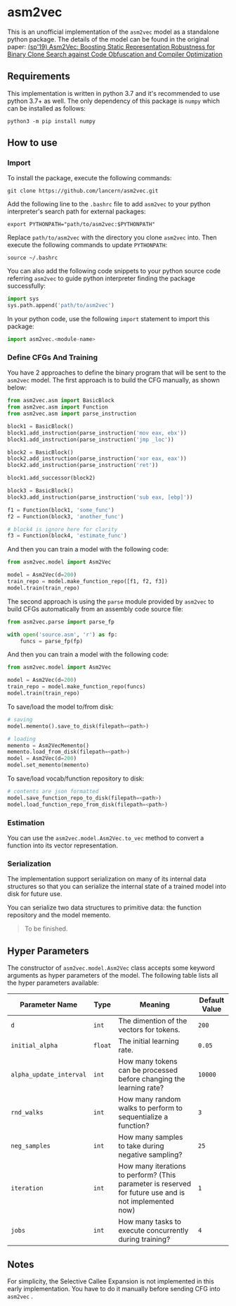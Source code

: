 # asm2vec

This is an unofficial implementation of the `asm2vec` model as a standalone python package. The details of the model can be found in the original paper: [(sp'19) Asm2Vec: Boosting Static Representation Robustness for Binary Clone Search against Code Obfuscation and Compiler Optimization](https://www.computer.org/csdl/proceedings-article/sp/2019/666000a038/19skfc3ZfKo)

## Requirements

This implementation is written in python 3.7 and it's recommended to use python 3.7+ as well. The only dependency of this package is `numpy` which can be installed as follows:

```shell
python3 -m pip install numpy
```

## How to use

### Import

To install the package, execute the following commands:

```shell
git clone https://github.com/lancern/asm2vec.git
```

Add the following line to the `.bashrc` file to add `asm2vec` to your python interpreter's search path for external packages:

```shell
export PYTHONPATH="path/to/asm2vec:$PYTHONPATH"
```

Replace `path/to/asm2vec` with the directory you clone `asm2vec` into. Then execute the following commands to update `PYTHONPATH`:

```shell
source ~/.bashrc
```

You can also add the following code snippets to your python source code referring `asm2vec` to guide python interpreter finding the package successfully:

```python
import sys
sys.path.append('path/to/asm2vec')
```

In your python code, use the following `import` statement to import this package:

```python
import asm2vec.<module-name>
```

### Define CFGs And Training

You have 2 approaches to define the binary program that will be sent to the `asm2vec` model. The first approach is to build the CFG manually, as shown below:

```python
from asm2vec.asm import BasicBlock
from asm2vec.asm import Function
from asm2vec.asm import parse_instruction

block1 = BasicBlock()
block1.add_instruction(parse_instruction('mov eax, ebx'))
block1.add_instruction(parse_instruction('jmp _loc'))

block2 = BasicBlock()
block2.add_instruction(parse_instruction('xor eax, eax'))
block2.add_instruction(parse_instruction('ret'))

block1.add_successor(block2)

block3 = BasicBlock()
block3.add_instruction(parse_instruction('sub eax, [ebp]'))

f1 = Function(block1, 'some_func')
f2 = Function(block3, 'another_func')

# block4 is ignore here for clarity
f3 = Function(block4, 'estimate_func')
```

And then you can train a model with the following code:

```python
from asm2vec.model import Asm2Vec

model = Asm2Vec(d=200)
train_repo = model.make_function_repo([f1, f2, f3])
model.train(train_repo)
```

The second approach is using the `parse` module provided by `asm2vec` to build CFGs automatically from an assembly code source file:

```python
from asm2vec.parse import parse_fp

with open('source.asm', 'r') as fp:
    funcs = parse_fp(fp)
```

And then you can train a model with the following code:

```python
from asm2vec.model import Asm2Vec

model = Asm2Vec(d=200)
train_repo = model.make_function_repo(funcs)
model.train(train_repo)
```

To save/load the model to/from disk:
```python
# saving
model.memento().save_to_disk(filepath=<path>)

# loading
memento = Asm2VecMemento()
memento.load_from_disk(filepath=<path>)
model = Asm2Vec(d=200)
model.set_memento(memento)
```

To save/load vocab/function repository to disk:
```python
# contents are json formatted
model.save_function_repo_to_disk(filepath=<path>)
model.load_function_repo_from_disk(filepath=<path>)
```

### Estimation

You can use the `asm2vec.model.Asm2Vec.to_vec` method to convert a function into its vector representation.

### Serialization

The implementation support serialization on many of its internal data structures so that you can serialize the internal state of a trained model into disk for future use.

You can serialize two data structures to primitive data: the function repository and the model memento.

> To be finished.

## Hyper Parameters

The constructor of `asm2vec.model.Asm2Vec` class accepts some keyword arguments as hyper parameters of the model. The following table lists all the hyper parameters available:

| Parameter Name          | Type    | Meaning                                                                                                | Default Value |
| ----------------------- | ------- | ------------------------------------------------------------------------------------------------------ | ------------- |
| `d`                     | `int`   | The dimention of the vectors for tokens.                                                               | `200`         |
| `initial_alpha`         | `float` | The initial learning rate.                                                                             | `0.05`        |
| `alpha_update_interval` | `int`   | How many tokens can be processed before changing the learning rate?                                    | `10000`       |
| `rnd_walks`             | `int`   | How many random walks to perform to sequentialize a function?                                          | `3`           |
| `neg_samples`           | `int`   | How many samples to take during negative sampling?                                                     | `25`          |
| `iteration`             | `int`   | How many iterations to perform? (This parameter is reserved for future use and is not implemented now) | `1`           |
| `jobs`                  | `int`   | How many tasks to execute concurrently during training?                                                | `4`           |

## Notes

For simplicity, the Selective Callee Expansion is not implemented in this early implementation. You have to do it manually before sending CFG into `asm2vec` .
